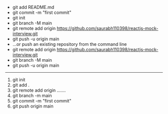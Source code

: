 
- git add README.md
- git commit -m "first commit"
- git init
- git branch -M main
- git remote add origin https://github.com/saurabh110398/reactjs-mock-interview.git
- git push -u origin main
- …or push an existing repository from the command line
- git remote add origin https://github.com/saurabh110398/reactjs-mock-interview.git
- git branch -M main
- git push -u origin main

------------------------------------
1. git init
2. git add .
3. git remote add origin .......
4. git branch -m main
5. git commit -m "first commit"
6. git push origin main